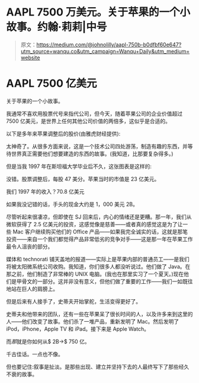 # AAPL 7500 万美元。关于苹果的一个小故事。约翰·莉莉|中号

> 原文：<https://medium.com/@johnolilly/aapl-750b-b0dfbf60e647?utm_source=wanqu.co&utm_campaign=Wanqu+Daily&utm_medium=website>

# AAPL 7500 亿美元

关于苹果的一个小故事。

我通常不喜欢用股票代号来指代公司，但今天，随着苹果公司的企业价值超过 7500 亿美元，是世界上任何其他公司价值的两倍多，这似乎是合适的。

以下是多年来苹果调整后的股价(由雅虎财经提供):



太神奇了。从很多方面来说，这是一个技术公司四处游荡，制造有趣的东西，并等待世界真正需要他们想要建造的东西的故事。(我知道，比那要复杂得多。)

但是当我 1997 年在斯坦福大学毕业后不久，这张图表是这样的:



没错。股票调整后，每股 47 美分。苹果当时的市值是 23 亿美元。

我们 1997 年的收入？70.8 亿美元

如果我没记错的话，手头的现金大约是 1，000 美元 2B。

尽管听起来很凄凉，但即使在 SJ 回来后，内心的情绪还是更糟。那一年，我们从微软获得了 2.5 亿美元的投资，这感觉像是慈善——或者真的感觉这是为了让一些 Mac 客户继续购买他们的 Office 产品——如果我完全诚实的话，这就是那笔投资——来自一个我们都觉得产品非常低劣的竞争对手——这是那一年在苹果工作最令人沮丧的部分。

媒体和 technorati 铺天盖地的报道——实际上是苹果内部的普通员工——是我们将被太阳微系统公司收购。我知道，你们很多人都没听说过。他们做了 Java。在那之前，他们制造了非常棒的 UNIX 电脑。(我也在那里实习了一个夏天。)现在他们是甲骨文的一部分。这并非没有意义，但他们做了重要的工作——我们一如既往地站在巨人的肩膀上。

但是后来有人接手了，史蒂夫开始掌舵，生活变得更好了。

史蒂夫和他带来的团队，还有一些在苹果呆了很长时间的人，以及许多来到这里的人——他们改变了故事。他们杀了一堆产品，重新发明了 Mac。然后发明了 iPod，iPhone，Apple TV 和 iPad。接下来是 Apple Watch。

而*那*就是你如何从$ 2B->$ 750 亿。

千古佳话。一点也不像。

但也要记住:叙事是扯淡。是那些出现、建立并坚持下去的人最终写下了那些经久不衰的故事。



